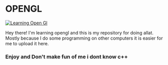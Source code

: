 # OPENGL

[![Learning Open Gl](https://github.com/maxherelovescode/OpenGLTutorial/actions/workflows/msbuild.yml/badge.svg)](https://github.com/maxherelovescode/OpenGLTutorial/actions/workflows/msbuild.yml)

Hey there! I'm learning opengl and this is my repository for doing allat. Mostly because I do some programming on other computers it is easier for me to upload it here.

### Enjoy and Don't make fun of me i dont know c++
